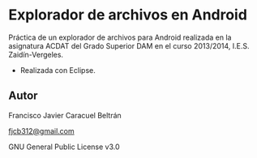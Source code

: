 # Explorador de archivos en Android

Práctica de un explorador de archivos para Android realizada en la asignatura ACDAT del Grado Superior DAM en el curso 2013/2014, I.E.S. Zaidín-Vergeles.

- Realizada con Eclipse.

## Autor

Francisco Javier Caracuel Beltrán

fjcb312@gmail.com

GNU General Public License v3.0
